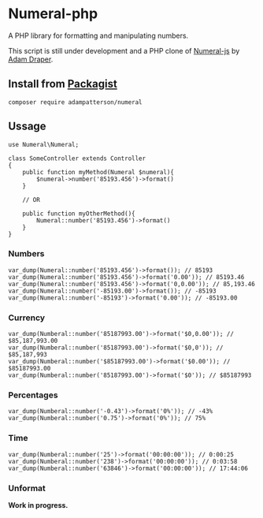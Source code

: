 # Numeral-php
A PHP library for formatting and manipulating numbers. 

This script is still under development and a PHP clone of [Numeral-js](https://github.com/adamwdraper/Numeral-js) by [Adam Draper](https://github.com/adamwdraper).

## Install from [Packagist](https://packagist.org/packages/adampatterson/numeral)

```
composer require adampatterson/numeral
```


## Ussage
```
use Numeral\Numeral;

class SomeController extends Controller
{
    public function myMethod(Numeral $numeral){
        $numeral->number('85193.456')->format()
    }
    
    // OR

    public function myOtherMethod(){
        Numeral::number('85193.456')->format()
    }
}
```

### Numbers
```
var_dump(Numeral::number('85193.456')->format()); // 85193
var_dump(Numeral::number('85193.456')->format('0.00')); // 85193.46
var_dump(Numeral::number('85193.456')->format('0,0.00')); // 85,193.46
var_dump(Numeral::number('-85193.00')->format()); // -85193
var_dump(Numeral::number('-85193')->format('0.00')); // -85193.00
```

### Currency
```
var_dump(Numberal::number('85187993.00')->format('$0,0.00')); // $85,187,993.00
var_dump(Numberal::number('85187993.00')->format('$0,0')); // $85,187,993
var_dump(Numberal::number('$85187993.00')->format('$0.00')); // $85187993.00
var_dump(Numberal::number('85187993.00')->format('$0')); // $85187993
```

### Percentages

```
var_dump(Numberal::number('-0.43')->format('0%')); // -43%
var_dump(Numberal::number('0.75')->format('0%')); // 75%
```

### Time

```
var_dump(Numberal::number('25')->format('00:00:00')); // 0:00:25
var_dump(Numberal::number('238')->format('00:00:00')); // 0:03:58
var_dump(Numberal::number('63846')->format('00:00:00')); // 17:44:06
```

### Unformat 
**Work in progress.**
